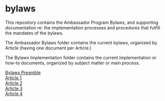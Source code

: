# bylaws

This repository contains the Ambassador Program Bylaws, and supporting documentation re: the implementation processes and procedures that fulfill the mandates of the bylaws.

The Ambassador Bylaws folder contains the current bylaws, organized by Article (having one document per Article.)

The Bylaws Implementation folder contains the current implementation or how-to documents, organized by subject matter or main process.

[Bylaws Preamble](./Ambassador%20Bylaws/Preamble.html)  
[Article 1](./Ambassador%20Bylaws/Article1.html)  
[Article 2](./Ambassador%20Bylaws/Article2.html)  
[Article 3](./Ambassador%20Bylaws/Article3.html)  
[Article 4](./Ambassador%20Bylaws/Article4.html)
